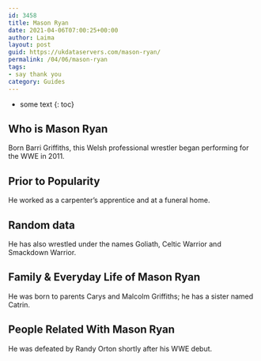 ```yaml
---
id: 3458
title: Mason Ryan
date: 2021-04-06T07:00:25+00:00
author: Laima
layout: post
guid: https://ukdataservers.com/mason-ryan/
permalink: /04/06/mason-ryan
tags:
- say thank you
category: Guides
---
```


* some text
{: toc}


## Who is Mason Ryan
                  
                  
                  
Born Barri Griffiths, this Welsh professional wrestler began performing for the WWE in 2011.
                  
              
            
              
            
                
                
                
## Prior to Popularity
                  
                  
                  
He worked as a carpenter&#8217;s apprentice and at a funeral home.
                  
              
            
              
            
                
                
                
## Random data
                  
                  
                  
He has also wrestled under the names Goliath, Celtic Warrior and Smackdown Warrior.
                  
              
            
              
            
                
                
                
## Family & Everyday Life of Mason Ryan
                  
                  
                  
He was born to parents Carys and Malcolm Griffiths; he has a sister named Catrin.
                  
              
            
              
            
                
                
                
## People Related With Mason Ryan
                  
                  
                  
He was defeated by Randy Orton shortly after his WWE debut.
                  
              
            
              
            
                
              
            
              
              
            
            
              
            
          
          
          
